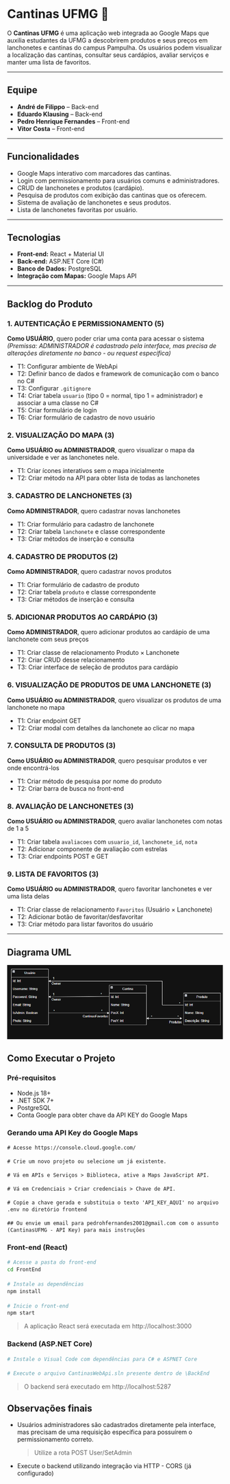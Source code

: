 # Cantinas UFMG 📍

O **Cantinas UFMG** é uma aplicação web integrada ao Google Maps que auxilia estudantes da UFMG a descobrirem produtos e seus preços em lanchonetes e cantinas do campus Pampulha. Os usuários podem visualizar a localização das cantinas, consultar seus cardápios, avaliar serviços e manter uma lista de favoritos.

---

## Equipe

- **André de Filippo** – Back-end
- **Eduardo Klausing** – Back-end
- **Pedro Henrique Fernandes** – Front-end
- **Vitor Costa** – Front-end

---

## Funcionalidades

- Google Maps interativo com marcadores das cantinas.
- Login com permissionamento para usuários comuns e administradores.
- CRUD de lanchonetes e produtos (cardápio).
- Pesquisa de produtos com exibição das cantinas que os oferecem.
- Sistema de avaliação de lanchonetes e seus produtos.
- Lista de lanchonetes favoritas por usuário.

---

## Tecnologias

- **Front-end:** React + Material UI
- **Back-end:** ASP.NET Core (C#)
- **Banco de Dados:** PostgreSQL
- **Integração com Mapas:** Google Maps API

---

## Backlog do Produto

### 1. AUTENTICAÇÃO E PERMISSIONAMENTO (5)

**Como USUÁRIO**, quero poder criar uma conta para acessar o sistema  
_(Premissa: ADMINISTRADOR é cadastrado pela interface, mas precisa de alterações diretamente no banco - ou request específica)_

- T1: Configurar ambiente de WebApi
- T2: Definir banco de dados e framework de comunicação com o banco no C#
- T3: Configurar `.gitignore`
- T4: Criar tabela `usuario` (tipo 0 = normal, tipo 1 = administrador) e associar a uma classe no C#
- T5: Criar formulário de login
- T6: Criar formulário de cadastro de novo usuário

### 2. VISUALIZAÇÃO DO MAPA (3)

**Como USUÁRIO ou ADMINISTRADOR**, quero visualizar o mapa da universidade e ver as lanchonetes nele.

- T1: Criar ícones interativos sem o mapa inicialmente
- T2: Criar método na API para obter lista de todas as lanchonetes

### 3. CADASTRO DE LANCHONETES (3)

**Como ADMINISTRADOR**, quero cadastrar novas lanchonetes

- T1: Criar formulário para cadastro de lanchonete
- T2: Criar tabela `lanchonete` e classe correspondente
- T3: Criar métodos de inserção e consulta

### 4. CADASTRO DE PRODUTOS (2)

**Como ADMINISTRADOR**, quero cadastrar novos produtos

- T1: Criar formulário de cadastro de produto
- T2: Criar tabela `produto` e classe correspondente
- T3: Criar métodos de inserção e consulta

### 5. ADICIONAR PRODUTOS AO CARDÁPIO (3)

**Como ADMINISTRADOR**, quero adicionar produtos ao cardápio de uma lanchonete com seus preços

- T1: Criar classe de relacionamento Produto × Lanchonete
- T2: Criar CRUD desse relacionamento
- T3: Criar interface de seleção de produtos para cardápio

### 6. VISUALIZAÇÃO DE PRODUTOS DE UMA LANCHONETE (3)

**Como USUÁRIO ou ADMINISTRADOR**, quero visualizar os produtos de uma lanchonete no mapa

- T1: Criar endpoint GET
- T2: Criar modal com detalhes da lanchonete ao clicar no mapa

### 7. CONSULTA DE PRODUTOS (3)

**Como USUÁRIO ou ADMINISTRADOR**, quero pesquisar produtos e ver onde encontrá-los

- T1: Criar método de pesquisa por nome do produto
- T2: Criar barra de busca no front-end

### 8. AVALIAÇÃO DE LANCHONETES (3)

**Como USUÁRIO ou ADMINISTRADOR**, quero avaliar lanchonetes com notas de 1 a 5

- T1: Criar tabela `avaliacoes` com `usuario_id`, `lanchonete_id`, `nota`
- T2: Adicionar componente de avaliação com estrelas
- T3: Criar endpoints POST e GET

### 9. LISTA DE FAVORITOS (3)

**Como USUÁRIO ou ADMINISTRADOR**, quero favoritar lanchonetes e ver uma lista delas

- T1: Criar classe de relacionamento `Favoritos` (Usuário × Lanchonete)
- T2: Adicionar botão de favoritar/desfavoritar
- T3: Criar método para listar favoritos do usuário

---

## Diagrama UML

![Diagrama UML do sistema](./diagramaUML.png)

## Como Executar o Projeto

### Pré-requisitos

- Node.js 18+
- .NET SDK 7+
- PostgreSQL
- Conta Google para obter chave da API KEY do Google Maps

### Gerando uma API Key do Google Maps

```
# Acesse https://console.cloud.google.com/

# Crie um novo projeto ou selecione um já existente.

# Vá em APIs e Serviços > Biblioteca, ative a Maps JavaScript API.

# Vá em Credenciais > Criar credenciais > Chave de API.

# Copie a chave gerada e substituia o texto 'API_KEY_AQUI' no arquivo .env no diretório frontend

## Ou envie um email para pedrohfernandes2001@gmail.com com o assunto (CantinasUFMG - API Key) para mais instruções
```

### Front-end (React)

```bash
# Acesse a pasta do front-end
cd FrontEnd

# Instale as dependências
npm install

# Inicie o front-end
npm start
```

> A aplicação React será executada em http://localhost:3000

### Backend (ASP.NET Core)

```bash
# Instale o Visual Code com dependências para C# e ASPNET Core

# Execute o arquivo CantinasWebApi.sln presente dentro de \BackEnd
```

> O backend será executado em http://localhost:5287

## Observações finais

- Usuários administradores são cadastrados diretamente pela interface, mas precisam de uma requisição específica para possuírem o permissionamento correto.

  > Utilize a rota POST User/SetAdmin

- Execute o backend utilizando integração via HTTP - CORS (já configurado)
